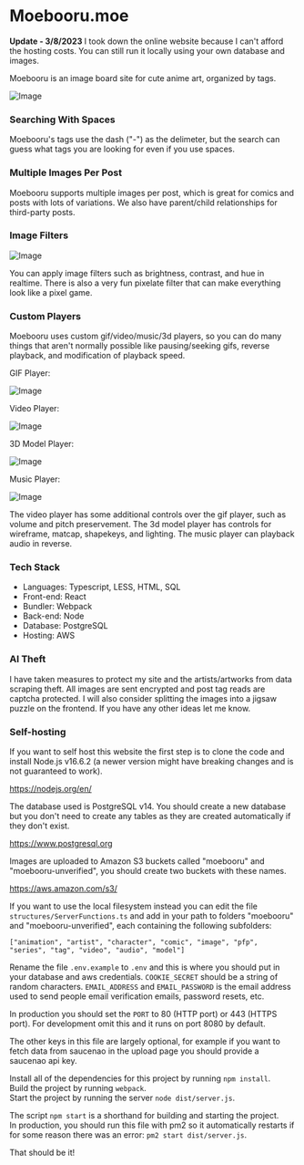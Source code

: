 # Moebooru.moe

**Update - 3/8/2023**
I took down the online website because I can't afford the hosting costs. You can still run it locally using your own database and images. 

Moebooru is an image board site for cute anime art, organized by tags.

![Image](https://github.com/Tenpi/Moebooru.moe/blob/main/assets/misc/readme.png?raw=true)

### Searching With Spaces

Moebooru's tags use the dash ("-") as the delimeter, but the search can guess what tags you are looking for even if you use spaces.

### Multiple Images Per Post

Moebooru supports multiple images per post, which is great for comics and posts with lots of variations. We also have parent/child relationships for third-party posts.

### Image Filters

![Image](https://github.com/Tenpi/Moebooru.moe/blob/main/assets/misc/imagefilters.png?raw=true)

You can apply image filters such as brightness, contrast, and hue in realtime. There is also a very fun pixelate filter that 
can make everything look like a pixel game.

### Custom Players

Moebooru uses custom gif/video/music/3d players, so you can do many things that aren't normally possible like pausing/seeking 
gifs, reverse playback, and modification of playback speed. 

GIF Player:

![Image](https://github.com/Tenpi/Moebooru.moe/blob/main/assets/misc/gifplayer.png?raw=true)

Video Player:

![Image](https://github.com/Tenpi/Moebooru.moe/blob/main/assets/misc/videoplayer.png?raw=true)

3D Model Player:

![Image](https://github.com/Tenpi/Moebooru.moe/blob/main/assets/misc/3dplayer.png?raw=true)

Music Player:

![Image](https://github.com/Tenpi/Moebooru.moe/blob/main/assets/misc/musicplayer.png?raw=true)

The video player has some additional controls over the gif player, such as volume and pitch preservement. The 3d model player has 
controls for wireframe, matcap, shapekeys, and lighting. The music player can playback audio in reverse.

### Tech Stack

- Languages: Typescript, LESS, HTML, SQL
- Front-end: React
- Bundler: Webpack
- Back-end: Node
- Database: PostgreSQL
- Hosting: AWS

### AI Theft

I have taken measures to protect my site and the artists/artworks from data scraping theft. All images are sent encrypted and post 
tag reads are captcha protected. I will also consider splitting the images into a jigsaw puzzle on the frontend. If you have any other 
ideas let me know.

### Self-hosting

If you want to self host this website the first step is to clone the code and install Node.js v16.6.2 (a newer version might have breaking changes and is not guaranteed to work).

https://nodejs.org/en/ 

The database used is PostgreSQL v14. You should create a new database but you don't need to create any tables as they are created automatically if they don't exist.

https://www.postgresql.org

Images are uploaded to Amazon S3 buckets called "moebooru" and "moebooru-unverified", you should create two buckets with these names.

https://aws.amazon.com/s3/

If you want to use the local filesystem instead you can edit the file `structures/ServerFunctions.ts` and add in your path to folders "moebooru" and
"moebooru-unverified", each containing the following subfolders:

`["animation", "artist", "character", "comic", "image", "pfp", "series", "tag", "video", "audio", "model"]`

Rename the file `.env.example` to `.env` and this is where you should put in your database and aws credentials. `COOKIE_SECRET` should be a string of random characters. `EMAIL_ADDRESS` and `EMAIL_PASSWORD` is the email address used to send people email verification emails, password resets, etc.

In production you should set the `PORT` to 80 (HTTP port) or 443 (HTTPS port). For development omit this and it runs on port 8080 by default.

The other keys in this file are largely optional, for example if you want to fetch data from saucenao in the upload page you should provide a saucenao api key.

Install all of the dependencies for this project by running `npm install`. \
Build the project by running `webpack`. \
Start the project by running the server `node dist/server.js`.

The script `npm start` is a shorthand for building and starting the project. \
In production, you should run this file with pm2 so it automatically restarts if for some reason there was an error: `pm2 start dist/server.js`.

That should be it!
